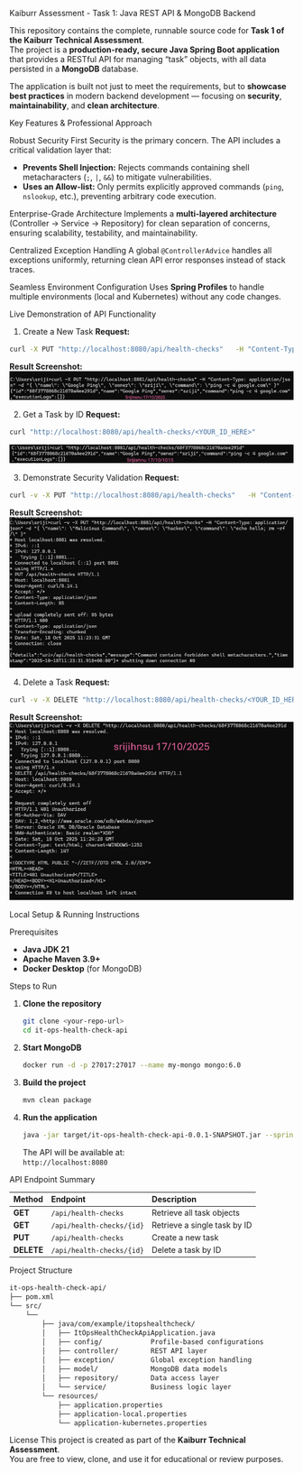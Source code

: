  Kaiburr Assessment - Task 1: Java REST API & MongoDB Backend

This repository contains the complete, runnable source code for **Task 1 of the Kaiburr Technical Assessment**.  
The project is a **production-ready, secure Java Spring Boot application** that provides a RESTful API for managing “task” objects, with all data persisted in a **MongoDB** database.

The application is built not just to meet the requirements, but to **showcase best practices** in modern backend development — focusing on **security**, **maintainability**, and **clean architecture**.



Key Features & Professional Approach

Robust Security First
Security is the primary concern. The API includes a critical validation layer that:
- **Prevents Shell Injection:** Rejects commands containing shell metacharacters (`;`, `|`, `&&`) to mitigate vulnerabilities.
- **Uses an Allow-list:** Only permits explicitly approved commands (`ping`, `nslookup`, etc.), preventing arbitrary code execution.

Enterprise-Grade Architecture
Implements a **multi-layered architecture** (Controller → Service → Repository) for clean separation of concerns, ensuring scalability, testability, and maintainability.

 Centralized Exception Handling
A global `@ControllerAdvice` handles all exceptions uniformly, returning clean API error responses instead of stack traces.

 Seamless Environment Configuration
Uses **Spring Profiles** to handle multiple environments (local and Kubernetes) without any code changes.



 Live Demonstration of API Functionality

 1. Create a New Task
**Request:**
```bash
curl -X PUT "http://localhost:8080/api/health-checks"   -H "Content-Type: application/json"   -d '{ "name": "Google Ping", "owner": "sriji", "command": "ping -c 4 google.com" }'
```

**Result Screenshot:**
![Create Result](results/create-result.png)



 2. Get a Task by ID
**Request:**
```bash
curl "http://localhost:8080/api/health-checks/<YOUR_ID_HERE>"
```


![Get Result](results/get-result.png)


 3. Demonstrate Security Validation
**Request:**
```bash
curl -v -X PUT "http://localhost:8080/api/health-checks"   -H "Content-Type: application/json"   -d '{ "name": "Malicious Command", "owner": "hacker", "command": "echo hello; rm -rf /" }'
```

**Result Screenshot:**
![Security Validation](results/security-result.png)



 4. Delete a Task
**Request:**
```bash
curl -v -X DELETE "http://localhost:8080/api/health-checks/<YOUR_ID_HERE>"
```

**Result Screenshot:**
![Delete Result](results/delete-result.png)



 Local Setup & Running Instructions

 Prerequisites
- **Java JDK 21**
- **Apache Maven 3.9+**
- **Docker Desktop** (for MongoDB)

 Steps to Run
1. **Clone the repository**
   ```bash
   git clone <your-repo-url>
   cd it-ops-health-check-api
   ```

2. **Start MongoDB**
   ```bash
   docker run -d -p 27017:27017 --name my-mongo mongo:6.0
   ```

3. **Build the project**
   ```bash
   mvn clean package
   ```

4. **Run the application**
   ```bash
   java -jar target/it-ops-health-check-api-0.0.1-SNAPSHOT.jar --spring.profiles.active=local
   ```

   The API will be available at:  
     `http://localhost:8080`



 API Endpoint Summary

| Method | Endpoint | Description |
|:-|:-|:-|
| **GET** | `/api/health-checks` | Retrieve all task objects |
| **GET** | `/api/health-checks/{id}` | Retrieve a single task by ID |
| **PUT** | `/api/health-checks` | Create a new task |
| **DELETE** | `/api/health-checks/{id}` | Delete a task by ID |



 Project Structure

```
it-ops-health-check-api/
├── pom.xml
└── src/
    └── 
        ├── java/com/example/itopshealthcheck/
        │   ├── ItOpsHealthCheckApiApplication.java
        │   ├── config/            Profile-based configurations
        │   ├── controller/        REST API layer
        │   ├── exception/         Global exception handling
        │   ├── model/             MongoDB data models
        │   ├── repository/        Data access layer
        │   └── service/           Business logic layer
        └── resources/
            ├── application.properties
            ├── application-local.properties
            └── application-kubernetes.properties
```



 License
This project is created as part of the **Kaiburr Technical Assessment**.  
You are free to view, clone, and use it for educational or review purposes.
